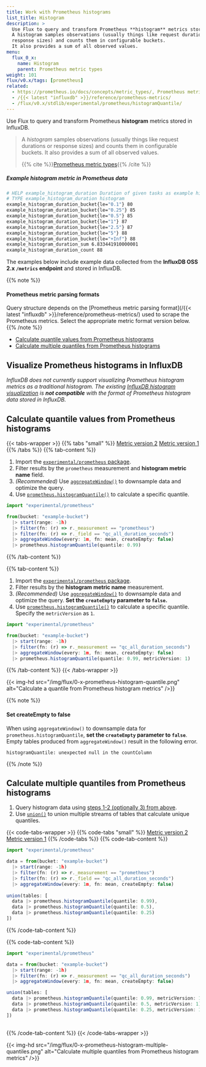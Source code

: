 ```yaml
---
title: Work with Prometheus histograms
list_title: Histogram
description: >
  Use Flux to query and transform Prometheus **histogram** metrics stored in InfluxDB.
  A histogram samples observations (usually things like request durations or
  response sizes) and counts them in configurable buckets.
  It also provides a sum of all observed values.
menu:
  flux_0_x:
    name: Histogram
    parent: Prometheus metric types
weight: 101
flux/v0.x/tags: [prometheus]
related:
  - https://prometheus.io/docs/concepts/metric_types/, Prometheus metric types
  - /{{< latest "influxdb" >}}/reference/prometheus-metrics/
  - /flux/v0.x/stdlib/experimental/prometheus/histogramQuantile/
---
```


Use Flux to query and transform Prometheus **histogram** metrics stored in InfluxDB.

> A _histogram_ samples observations (usually things like request durations or
> response sizes) and counts them in configurable buckets.
> It also provides a sum of all observed values.
>
> {{% cite %}}[Prometheus metric types](https://prometheus.io/docs/concepts/metric_types/#histogram){{% /cite %}}

##### Example histogram metric in Prometheus data
```sh
# HELP example_histogram_duration Duration of given tasks as example histogram metric
# TYPE example_histogram_duration histogram
example_histogram_duration_bucket{le="0.1"} 80
example_histogram_duration_bucket{le="0.25"} 85
example_histogram_duration_bucket{le="0.5"} 85
example_histogram_duration_bucket{le="1"} 87
example_histogram_duration_bucket{le="2.5"} 87
example_histogram_duration_bucket{le="5"} 88
example_histogram_duration_bucket{le="+Inf"} 88
example_histogram_duration_sum 6.833441910000001
example_histogram_duration_count 88
```

The examples below include example data collected from the **InfluxDB OSS 2.x `/metrics` endpoint**
and stored in InfluxDB.

{{% note %}}
#### Prometheus metric parsing formats
Query structure depends on the [Prometheus metric parsing format](/{{< latest "influxdb" >}}/reference/prometheus-metrics/)
used to scrape the Prometheus metrics.
Select the appropriate metric format version below.
{{% /note %}}

- [Calculate quantile values from Prometheus histograms](#calculate-quantile-values-from-prometheus-histograms)
- [Calculate multiple quantiles from Prometheus histograms](#calculate-multiple-quantiles-from-prometheus-histograms)

## Visualize Prometheus histograms in InfluxDB
_InfluxDB does not currently support visualizing Prometheus histogram metrics
as a traditional histogram. The existing [InfluxDB histogram visualization](/influxdb/cloud/visualize-data/visualization-types/histogram/)
is **not compatible** with the format of Prometheus histogram data stored in InfluxDB._

## Calculate quantile values from Prometheus histograms

{{< tabs-wrapper >}}
{{% tabs "small" %}}
[Metric version 2](#)
[Metric version 1](#)
{{% /tabs %}}
{{% tab-content %}}
1.  Import the [`experimental/prometheus` package](/flux/v0.x/stdlib/experimental/prometheus/).
2.  Filter results by the `prometheus` measurement and **histogram metric name** field.
3.  _(Recommended)_ Use [`aggregateWindow()`](/flux/v0.x/stdlib/universe/aggregatewindow/)
    to downsample data and optimize the query.
4.  Use [`prometheus.histogramQuantile()`](/flux/v0.x/stdlib/experimental/prometheus/histogramQuantile/)
    to calculate a specific quantile.

```js
import "experimental/prometheus"

from(bucket: "example-bucket")
  |> start(range: -1h)
  |> filter(fn: (r) => r._measurement == "prometheus")
  |> filter(fn: (r) => r._field == "qc_all_duration_seconds")
  |> aggregateWindow(every: 1m, fn: mean, createEmpty: false)
  |> prometheus.histogramQuantile(quantile: 0.99)
```
{{% /tab-content %}}

{{% tab-content %}}
1.  Import the [`experimental/prometheus` package](/flux/v0.x/stdlib/experimental/prometheus/).
2.  Filter results by the **histogram metric name** measurement.
3.  _(Recommended)_ Use [`aggregateWindow()`](/flux/v0.x/stdlib/universe/aggregatewindow/)
    to downsample data and optimize the query.
    **Set the `createEmpty` parameter to `false`.**
4.  Use [`prometheus.histogramQuantile()`](/flux/v0.x/stdlib/experimental/prometheus/histogramQuantile)
    to calculate a specific quantile. Specify the `metricVersion` as `1`.

```js
import "experimental/prometheus"

from(bucket: "example-bucket")
  |> start(range: -1h)
  |> filter(fn: (r) => r._measurement == "qc_all_duration_seconds")
  |> aggregateWindow(every: 1m, fn: mean, createEmpty: false)
  |> prometheus.histogramQuantile(quantile: 0.99, metricVersion: 1)
```
{{% /tab-content %}}
{{< /tabs-wrapper >}}

{{< img-hd src="/img/flux/0-x-prometheus-histogram-quantile.png" alt="Calculate a quantile from Prometheus histogram metrics" />}}

{{% note %}}
#### Set createEmpty to false
When using `aggregateWindow()` to downsample data for `prometheus.histogramQuantile`,
**set the `createEmpty` parameter to `false`**.
Empty tables produced from `aggregateWindow()` result in the following error.

```
histogramQuantile: unexpected null in the countColumn
```
{{% /note %}}

## Calculate multiple quantiles from Prometheus histograms

1. Query histogram data using [steps 1-2 (optionally 3) from above](#calculate-quantiles-from-prometheus-histograms).
2. Use [`union()`](/flux/v0.x/stdlib/universe/union/) to union multiple
    streams of tables that calculate unique quantiles.

{{< code-tabs-wrapper >}}
{{% code-tabs "small" %}}
[Metric version 2](#)
[Metric version 1](#)
{{% /code-tabs %}}
{{% code-tab-content %}}
```js
import "experimental/prometheus"

data = from(bucket: "example-bucket")
  |> start(range: -1h)
  |> filter(fn: (r) => r._measurement == "prometheus")
  |> filter(fn: (r) => r._field == "qc_all_duration_seconds")
  |> aggregateWindow(every: 1m, fn: mean, createEmpty: false)
  
union(tables: [
  data |> prometheus.histogramQuantile(quantile: 0.99),
  data |> prometheus.histogramQuantile(quantile: 0.5),
  data |> prometheus.histogramQuantile(quantile: 0.25)
])
```
{{% /code-tab-content %}}

{{% code-tab-content %}}
```js
import "experimental/prometheus"

data = from(bucket: "example-bucket")
  |> start(range: -1h)
  |> filter(fn: (r) => r._measurement == "qc_all_duration_seconds")
  |> aggregateWindow(every: 1m, fn: mean, createEmpty: false)

union(tables: [
  data |> prometheus.histogramQuantile(quantile: 0.99, metricVersion: 1),
  data |> prometheus.histogramQuantile(quantile: 0.5, metricVersion: 1),
  data |> prometheus.histogramQuantile(quantile: 0.25, metricVersion: 1)
])
  
```
{{% /code-tab-content %}}
{{< /code-tabs-wrapper >}}

{{< img-hd src="/img/flux/0-x-prometheus-histogram-multiple-quantiles.png" alt="Calculate multiple quantiles from Prometheus histogram metrics" />}}
